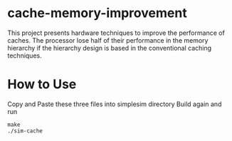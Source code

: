 # cache-memory-improvement
This project presents hardware techniques to improve the performance of caches. The processor lose half of their performance in the memory hierarchy if the hierarchy design is based in the conventional caching techniques.

How to Use
==========

Copy and Paste these three files into simplesim directory
Build again and run
```
make
./sim-cache
```